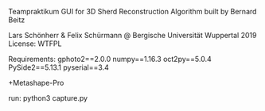 Teampraktikum
GUI for 3D Sherd Reconstruction Algorithm built by Bernard Beitz

Lars Schönherr & Felix Schürmann @ Bergische Universität Wuppertal 2019
License: WTFPL

Requirements:
gphoto2==2.0.0
numpy==1.16.3
oct2py==5.0.4
PySide2==5.13.1
pyserial==3.4


+Metashape-Pro


run: python3 capture.py
